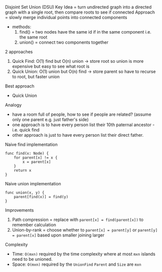 Disjoint Set Union (DSU) 
Key Idea = turn undirected graph into a directed graph with a single root, then compare roots to see if connected
Approach = slowly merge individual points into connected components
- methods: 
  1. find() = two nodes have the same id if in the same component i.e. the same root
  2. union() = connect two components together

2 approaches
1. Quick Find: O(1) find but O(n) union -> store root so union is more expensive but easy to see what root is
2. Quick Union: O(1) union but O(n) find -> store parent so have to recurse to root, but faster union

Best approach
* Quick Union

Analogy
* have a room full of people, how to see if people are related? (assume only one parent e.g. just father's side)
* one approach is to have every person list their 10th paternal ancestor - i.e. quick find
* other approach is just to have every person list their direct father.

Naive find implementation
```
func find(x: Node) {
    for parent[x] != x {
        x = parent[x]
    }
    return x
}
```
Naive union implementation
```
func union(x, y) {
    parent[find(x)] = find(y)
}
```
Improvements
1. Path compression = replace with `parent[x] = find(parent[x])` to remember calculation 
2. Union-by-rank = choose whether to `parent[x] = parent[y]` or `parent[y] = parent[x]` based upon smaller joining larger

Complexity
* Time: `O(mxn)` required by the time complexity where at most `mxn` islands need to be unioned.
* Space: `O(mxn)` required by the `UnionFind` `Parent` and `Size` are `mxn` 